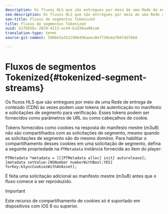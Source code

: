 ```yaml
---
description: Os fluxos HLS que são entregues por meio de uma Rede de entrega de conteúdo (CDN) às vezes podem usar tokens de autenticação no manifesto e solicitações de segmento para verificação. Esses tokens podem ser fornecidos como parâmetros de URL ou como cabeçalhos de cookie.
seo-description: Os fluxos HLS que são entregues por meio de uma Rede de entrega de conteúdo (CDN) às vezes podem usar tokens de autenticação no manifesto e solicitações de segmento para verificação. Esses tokens podem ser fornecidos como parâmetros de URL ou como cabeçalhos de cookie.
seo-title: Fluxos de segmentos Tokenized
title: Fluxos de segmentos Tokenized
uuid: b17bb5bc-2029-4113-ac44-b1d30aa08ca6
translation-type: tm+mt
source-git-commit: 5908e5a3521966496aeec0ef730e4a704fddfb68

---
```



# Fluxos de segmentos Tokenized{#tokenized-segment-streams}

Os fluxos HLS que são entregues por meio de uma Rede de entrega de conteúdo (CDN) às vezes podem usar tokens de autenticação no manifesto e solicitações de segmento para verificação. Esses tokens podem ser fornecidos como parâmetros de URL ou como cabeçalhos de cookie.

Tokens fornecidos como cookies na resposta do manifesto mestre (m3u8) não são compartilhados com as solicitações de segmento, mesmo quando as solicitações de segmento são do mesmo domínio. Para habilitar o compartilhamento desses cookies em uma solicitação de segmento, defina a seguinte propriedade na `PTMetadata` instância fornecida ao item do player:

```
PTMetadata *metadata = [[[PTMetadata alloc] init] autorelease]; 
[metadata setValue:[NSNumber numberWithBool:YES] forKey:kSyncCookiesWithAVAsset]; 
```

É feita uma solicitação adicional ao manifesto mestre (m3u8) antes que o fluxo comece a ser reproduzido.

>[!IMPORTANT]
>
>Este recurso de compartilhamento de cookies só é suportado em dispositivos com iOS 8 ou superior.


